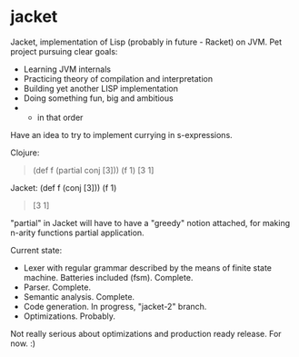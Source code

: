 jacket
===

Jacket, implementation of Lisp (probably in future - Racket) on JVM.
Pet project pursuing clear goals:
* Learning JVM internals
* Practicing theory of compilation and interpretation
* Building yet another LISP implementation
* Doing something fun, big and ambitious
* - in that order

Have an idea to try to implement currying in s-expressions.

Clojure:
>(def f (partial conj [3]))
>(f 1)
>[3 1]

Jacket:
(def f (conj [3]))
(f 1)
> [3 1]

"partial" in Jacket will have to have a "greedy" notion attached, for making n-arity functions partial application.

Current state:
* Lexer with regular grammar described by the means of finite state machine. Batteries included (fsm). Complete.
* Parser. Complete.
* Semantic analysis. Complete.
* Code generation. In progress, "jacket-2" branch.
* Optimizations. Probably.

Not really serious about optimizations and production ready release. For now. :)